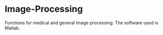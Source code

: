 # Image-Processing
Functions for medical and general image processing. The software used is Matlab.
